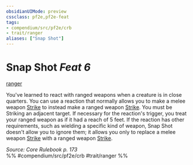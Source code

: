 ```yaml
---
obsidianUIMode: preview
cssclass: pf2e,pf2e-feat
tags:
- compendium/src/pf2e/crb
- trait/ranger
aliases: ["Snap Shot"]
---
```

# Snap Shot  *Feat 6*  
[ranger](/rules/traits/ranger.md)  


You've learned to react with ranged weapons when a creature is in close quarters. You can use a reaction that normally allows you to make a melee weapon [Strike](/rules/actions/strike.md) to instead make a ranged weapon [Strike](/rules/actions/strike.md). You must be Striking an adjacent target. If necessary for the reaction's trigger, you treat your ranged weapon as if it had a reach of 5 feet. If the reaction has other requirements, such as wielding a specific kind of weapon, Snap Shot doesn't allow you to ignore them; it allows you only to replace a melee weapon [Strike](/rules/actions/strike.md) with a ranged weapon [Strike](/rules/actions/strike.md).

*Source: Core Rulebook p. 173*  
%% #compendium/src/pf2e/crb #trait/ranger %%